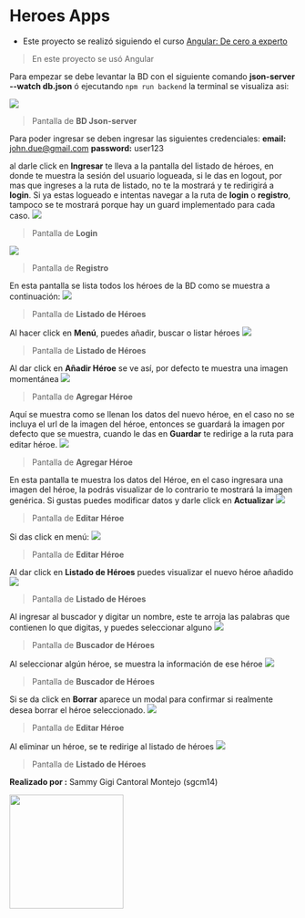 Heroes Apps
=============
- Este proyecto se realizó siguiendo el curso [Angular: De cero a experto](https://www.udemy.com/course/angular-fernando-herrera/# "Angular: De cero a experto") 
> En este proyecto se usó Angular

Para empezar se debe levantar la BD con el siguiente comando **json-server --watch db.json** ó ejecutando ```npm run backend``` la terminal se visualiza asi:

![](https://raw.githubusercontent.com/sgcm14/heroes-app/main/doc/db-json.png)
> Pantalla de **BD Json-server**

Para poder ingresar se deben ingresar las siguientes credenciales:
**email:** john.due@gmail.com
**password:** user123

 al darle click en **Ingresar** te lleva a la pantalla del listado de héroes, en donde te muestra la sesión del usuario logueada, si le das en logout, por mas que ingreses a la ruta de listado, no te la mostrará y te redirigirá a **login**. Si ya estas logueado e intentas navegar a la ruta de **login** o **registro**, tampoco se te mostrará porque hay un guard implementado para cada caso.
![](https://raw.githubusercontent.com/sgcm14/heroes-app/main/doc/imagen01.png)
> Pantalla de **Login**

![](https://raw.githubusercontent.com/sgcm14/heroes-app/main/doc/imagen01-2.png)
> Pantalla de **Registro**

En esta pantalla se lista todos los héroes de la BD como se muestra a continuación:
![](https://raw.githubusercontent.com/sgcm14/heroes-app/main/doc/imagen02.png)
> Pantalla de **Listado de Héroes**

Al hacer click en **Menú**, puedes añadir, buscar o listar héroes
![](https://raw.githubusercontent.com/sgcm14/heroes-app/main/doc/imagen03.png)
> Pantalla de **Listado de Héroes**

Al dar click en  **Añadir Héroe** se ve así, por defecto te muestra una imagen momentánea
![](https://raw.githubusercontent.com/sgcm14/heroes-app/main/doc/imagen04.png)
> Pantalla de **Agregar Héroe**

Aquí se muestra como se llenan los datos del nuevo héroe, en el caso no se incluya el url de la imagen del héroe, entonces se guardará la imagen por defecto que se muestra, cuando le das en **Guardar** te redirige a la ruta para editar héroe.
![](https://raw.githubusercontent.com/sgcm14/heroes-app/main/doc/imagen05.png)
> Pantalla de **Agregar Héroe**

En esta pantalla te muestra los datos del Héroe, en el caso ingresara una imagen del héroe, la podrás visualizar de lo contrario te mostrará la imagen genérica. Si gustas puedes modificar datos y darle click en **Actualizar**
![](https://raw.githubusercontent.com/sgcm14/heroes-app/main/doc/imagen06.png)
> Pantalla de **Editar Héroe**

Si das click en menú:
![](https://raw.githubusercontent.com/sgcm14/heroes-app/main/doc/imagen07.png)
> Pantalla de **Editar Héroe**

Al dar click en **Listado de Héroes** puedes visualizar el nuevo héroe añadido
![](https://raw.githubusercontent.com/sgcm14/heroes-app/main/doc/imagen08.png)
> Pantalla de **Listado de Héroes**

Al ingresar al buscador y digitar un nombre, este te arroja las palabras que contienen lo que digitas, y puedes seleccionar alguno 
![](https://raw.githubusercontent.com/sgcm14/heroes-app/main/doc/imagen09.png)
> Pantalla de **Buscador de Héroes**

Al seleccionar algún héroe, se muestra la información de ese héroe
![](https://raw.githubusercontent.com/sgcm14/heroes-app/main/doc/imagen10.png)
> Pantalla de **Buscador de Héroes**

Si se da click en **Borrar** aparece un modal para confirmar si realmente desea borrar el héroe seleccionado.
![](https://raw.githubusercontent.com/sgcm14/heroes-app/main/doc/imagen11.png)
> Pantalla de **Editar Héroe**

Al eliminar un héroe, se te redirige al listado de héroes
![](https://raw.githubusercontent.com/sgcm14/heroes-app/main/doc/imagen12.png)
> Pantalla de **Listado de Héroes**

**Realizado por :** Sammy Gigi Cantoral Montejo (sgcm14)

<img src ="https://raw.githubusercontent.com/sgcm14/sgcm14/main/sammy.jpg" width="200">
